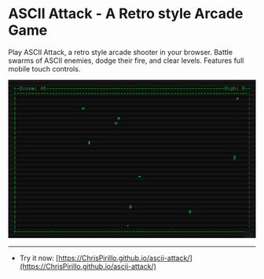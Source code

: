 # ASCII Attack - A Retro style Arcade Game

Play ASCII Attack, a retro style arcade shooter in your browser. Battle swarms of ASCII enemies, dodge their fire, and clear levels. Features full mobile touch controls.

![ASCII Attack - A Retro style Arcade Game Screenshot](https://github.com/ChrisPirillo/ascii-attack/blob/main/assets/screenshot.png?raw=true)

---

* Try it now: [https://ChrisPirillo.github.io/ascii-attack/](https://ChrisPirillo.github.io/ascii-attack/)
